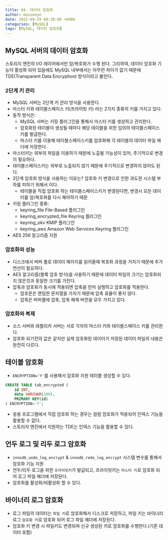 ```yaml
---
title: 04. 데이터 암호화
author: mouseeye
date: 2022-09-29 00:30:00 +0900
categories: [MySQL]
tags: [MySQL, 데이터 암호화]
---
```


## MySQL 서버의 데이터 암호화

스토리지 엔진의 I/O 레이어에서만 암/복호화가 수행 된다. 그리하여, 데이터 암호화 기능이 활성화 되어 있음에도 MySQL 내부에서는 아무런 차이가 없기 때문에 TDE(Transparent Data Encryption) 방식이라고 불린다.

### 2단계 키 관리
- MySQL 서버는 2단계 키 관리 방식을 사용한다.
- 마스터 키와 테이블스페이스 키(프라이빗 키) 라는 2가지 종류의 키를 가지고 있다.
- 동작 방식은:
    - MySQL 서버는 키링 플러그인을 통해서 마스터 키를 생성하고 관리한다.
    - 암호화된 테이블이 생성될 때마다 해당 테이블을 위한 임의의 테이블스페이스 키를 발급한다.
    - 마스터 키를 이용해 테이블스페이스키를 암호화해 각 테이블의 데이터 파일 헤더에 저장한다.
- 마스터키는 외부의 파일을 이용하기 때문에 노출될 가능성이 있어, 주기적으로 변경이 필요하다.
- 테이블스페이스키는 외부로 노출되지 않기 때문에 주기적으로 변경하지 않아도 된다.
- 2단계 암호화 방식을 사용하는 이유는? 암호화 키 변경으로 인한 과도한 시스템 부하를 피하기 위해서 이다.
    - 테이블을 직접 암호화 하는 테이블스페이스키가 변경된다면, 변경시 모든 데이터를 암/복호화를 다시 해야하기 때문
- 키링 플러그인 종류:
    - keyring_file File-Based 플러그인 
    - keyring_encrypted_file Keyring 플러그인 
    - keyring_okv KMIP 플러그인 
    - keyring_aws Amazon Web Services Keyring 플러그인
- AES 256 알고리즘 지원

### 암호화와 성능
- 디스크에서 버퍼 풀로 데이터 페이지를 읽어올때 복호화 과정을 거치기 때문에 추가 연산이 필요하다.
- AES 알고리즘(블록 암호 방식)을 사용하기 때문에 데이터 파일의 크기는 암호화되지 않은것과 동일한 크기를 가진다.
- 압축과 암호화가 동시에 적용되면 압축을 먼저 실행하고 암호화를 적용한다.
    - 암호문은 랜덤한 문자열을 가지기 때문에 압축 효율이 좋지 않다.
    - 압축은 버퍼풀에 압축, 압축 해제 버전을 모두 가지고 있다.

### 암호화와 복제
- 소스 서버와 레플리카 서버는 서로 각자의 마스터 키와 테이블스페이스 키를 관리한다.
- 암호화 되기전의 값은 같지만 실제 암호화된 데이터가 저장된 데이터 파일의 내용은 완전히 다르다.

## 테이블 암호화
- `ENCRYPTION='Y'`를 사용해서 암호화 지원 테이블 생성할 수 있다.
```sql
CREATE TABLE tab_encrypted (
    id INT,
    data VARCHAR(100),
    PRIMARY KEY(id)
) ENCRYPTION='Y';
```
- 응용 프로그램에서 직접 암호화 하는 경우는 컬럼 암호화가 적용되어 인덱스 기능을 활용할 수 없다.
- 스토리지 엔진에서 지원하는 TDE는 인덱스 기능을 활용할 수 있다.

## 언두 로그 및 리두 로그 암호화
- `innodb_undo_log_encrypt` & `innodb_redo_log_encrypt` 시스템 변수를 통해서 암호화 기능 지원
- 언두/리두 로그을 위한 `프라이빗키`가 발급되고, 프라이빗키는 `마스터 키`로 암호화 되어 로그 파일 헤더에 저장된다.
- 암호화를 활성화/비활성화 할 수 있다.

## 바이너리 로그 암호화
- 로그 파일의 데이터는 `파일 키`로 암호화해서 디스크로 저장하고, 파일 키는 바이너리 로그 `암호화 키`로 암호화 되어 로그 파일 헤더에 저장된다.
- 암호화 키 변경 시 파일키도 변경되며 신규 생성된 키로 암호화를 수행한다.(기존 데이터 포함)
